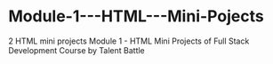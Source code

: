 # Module-1---HTML---Mini-Pojects
2 HTML mini projects 
Module 1 - HTML Mini Projects of Full Stack Development Course by Talent Battle
